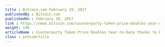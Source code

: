 ```yaml
---
title : Bitcoin.com February 19, 2017
publishedBy : Bitcoin.com
publishedOn : February 19, 2017
link : https://news.bitcoin.com/counterparty-token-price-doubles-year-date/
weight: 148
articleName : Counterparty Token Price Doubles Year-to-Date thanks to Real World Use-Cases
class : pressArticle
---
```

